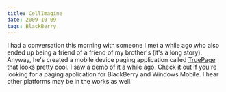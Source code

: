 ```yaml
---
title: CellImagine
date: 2009-10-09
tags: BlackBerry
---
```


I had a conversation this morning with someone I met a while ago who also ended up being a friend of a friend of my brother's (it's a long story). Anyway, he's created a mobile device paging application called [TruePage](http://www.cellimagine.com) that looks pretty cool. I saw a demo of it a while ago. Check it out if you're looking for a paging application for BlackBerry and Windows Mobile. I hear other platforms may be in the works as well.